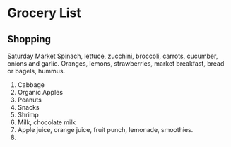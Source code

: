 # Grocery List
## Shopping
Saturday Market
Spinach, lettuce, zucchini, broccoli, carrots, cucumber, onions and garlic.
Oranges, lemons, strawberries, market breakfast, bread or bagels, hummus.   

1. Cabbage
2. Organic Apples
3. Peanuts
4. Snacks
5. Shrimp
6. Milk, chocolate milk
7. Apple juice, orange juice, fruit punch, lemonade, smoothies.  
8. 